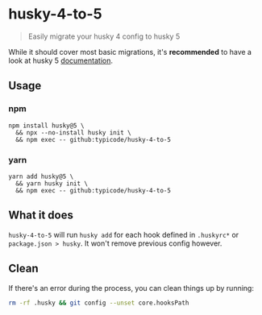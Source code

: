 # husky-4-to-5

> Easily migrate your husky 4 config to husky 5

While it should cover most basic migrations, it's **recommended** to have a look at husky 5 [documentation](https://typicode.github.io/husky).

## Usage

### npm

```shell
npm install husky@5 \
  && npx --no-install husky init \
  && npm exec -- github:typicode/husky-4-to-5
```

### yarn

```shell
yarn add husky@5 \
  && yarn husky init \
  && npm exec -- github:typicode/husky-4-to-5
```

## What it does

`husky-4-to-5` will run `husky add` for each hook defined in `.huskyrc*` or `package.json > husky`. It won't remove previous config however.

## Clean

If there's an error during the process, you can clean things up by running:

```sh
rm -rf .husky && git config --unset core.hooksPath
```
